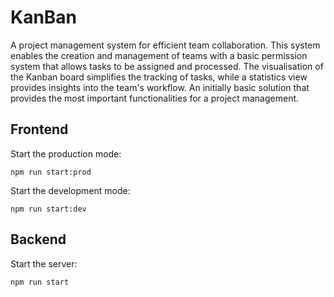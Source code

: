 # KanBan
A project management system for efficient team collaboration. This system enables the creation and management of teams with a basic permission system that allows tasks to be assigned and processed. The visualisation of the Kanban board simplifies the tracking of tasks, while a statistics view provides insights into the team's workflow. An initially basic solution that provides the most important functionalities for a project management.

## Frontend
Start the production mode:

```
npm run start:prod
```

Start the development mode:

```
npm run start:dev
```

## Backend
Start the server:

```
npm run start
```